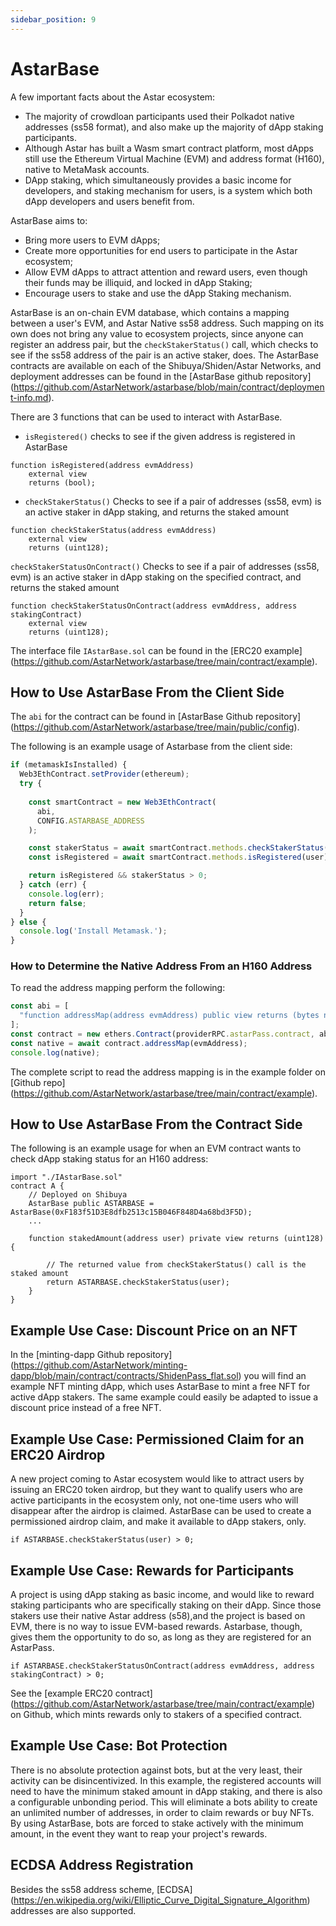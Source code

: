 ```yaml
---
sidebar_position: 9
---
```


# AstarBase

A few important facts about the Astar ecosystem:

- The majority of crowdloan participants used their Polkadot native addresses (ss58 format), and also make up the majority of dApp staking participants.
- Although Astar has built a Wasm smart contract platform, most dApps still use the Ethereum Virtual Machine (EVM) and address format (H160), native to MetaMask accounts.
- DApp staking, which simultaneously provides a basic income for developers, and staking mechanism for users, is a system which both dApp developers and users benefit from.

AstarBase aims to:

- Bring more users to EVM dApps;
- Create more opportunities for end users to participate in the Astar ecosystem;
- Allow EVM dApps to attract attention and reward users, even though their funds may be illiquid, and locked in dApp Staking;
- Encourage users to stake and use the dApp Staking mechanism.

AstarBase is an on-chain EVM database, which contains a mapping between a user's EVM, and Astar Native ss58 address. Such mapping on its own does not bring any value to ecosystem projects, since anyone can register an address pair, but the `checkStakerStatus()` call, which checks to see if the ss58 address of the pair is an active staker, does. 
The AstarBase contracts are available on each of the Shibuya/Shiden/Astar Networks, and deployment addresses can be found in the [AstarBase github repository] (https://github.com/AstarNetwork/astarbase/blob/main/contract/deployment-info.md).

There are 3 functions that can be used to interact with AstarBase.

- `isRegistered()` checks to see if the given address is registered in AstarBase

```
function isRegistered(address evmAddress) 
    external view 
    returns (bool);
```

- `checkStakerStatus()` Checks to see if a pair of addresses (ss58, evm) is an active staker in dApp staking, and returns the staked amount

```
function checkStakerStatus(address evmAddress)
    external view
    returns (uint128);
```

`checkStakerStatusOnContract()` Checks to see if a pair of addresses (ss58, evm) is an active staker in dApp staking on the specified contract, and returns the staked amount

```
function checkStakerStatusOnContract(address evmAddress, address stakingContract)
    external view
    returns (uint128);
```

The interface file `IAstarBase.sol` can be found in the [ERC20 example] (https://github.com/AstarNetwork/astarbase/tree/main/contract/example).

## How to Use AstarBase From the Client Side

The `abi` for the contract can be found in [AstarBase Github repository] (https://github.com/AstarNetwork/astarbase/tree/main/public/config).

The following is an example usage of Astarbase from the client side:

```js
if (metamaskIsInstalled) {
  Web3EthContract.setProvider(ethereum);
  try {
    
    const smartContract = new Web3EthContract(
      abi,
      CONFIG.ASTARBASE_ADDRESS
    );

    const stakerStatus = await smartContract.methods.checkStakerStatus(user).call();
    const isRegistered = await smartContract.methods.isRegistered(user).call();

    return isRegistered && stakerStatus > 0;
  } catch (err) {
    console.log(err);
    return false;
  }
} else {
  console.log('Install Metamask.');
}
```

### How to Determine the Native Address From an H160 Address

To read the address mapping perform the following:

```js
const abi = [
  "function addressMap(address evmAddress) public view returns (bytes native)"
];
const contract = new ethers.Contract(providerRPC.astarPass.contract, abi, provider);
const native = await contract.addressMap(evmAddress);
console.log(native);
```

The complete script to read the address mapping is in the example folder on [Github repo] (https://github.com/AstarNetwork/astarbase/tree/main/contract/example).

## How to Use AstarBase From the Contract Side

The following is an example usage for when an EVM contract wants to check dApp staking status for an H160 address:

```sol
import "./IAstarBase.sol"
contract A {
    // Deployed on Shibuya
    AstarBase public ASTARBASE = AstarBase(0xF183f51D3E8dfb2513c15B046F848D4a68bd3F5D);
    ...
    
    function stakedAmount(address user) private view returns (uint128) {

        // The returned value from checkStakerStatus() call is the staked amount
        return ASTARBASE.checkStakerStatus(user);
    }
}
```

## Example Use Case: Discount Price on an NFT

In the [minting-dapp Github repository] (https://github.com/AstarNetwork/minting-dapp/blob/main/contract/contracts/ShidenPass_flat.sol) you will find an example NFT minting dApp, which uses AstarBase to mint a free NFT for active dApp stakers. The same example could easily be adapted to issue a discount price instead of a free NFT.

## Example Use Case: Permissioned Claim for an ERC20 Airdrop

A new project coming to Astar ecosystem would like to attract users by issuing an ERC20 token airdrop, but they want to qualify users who are active participants in the ecosystem only, not one-time users who will disappear after the airdrop is claimed. AstarBase can be used to create a permissioned airdrop claim, and make it available to dApp stakers, only.

`if ASTARBASE.checkStakerStatus(user) > 0;`

## Example Use Case: Rewards for Participants

A project is using dApp staking as basic income, and would like to reward staking participants who are specifically staking on their dApp. Since those stakers use their native Astar address (s58),and the project is based on EVM, there is no way to issue EVM-based rewards. Astarbase, though, gives them the opportunity to do so, as long as they are registered for an AstarPass.

`if ASTARBASE.checkStakerStatusOnContract(address evmAddress, address stakingContract) > 0;`

See the [example ERC20 contract] (https://github.com/AstarNetwork/astarbase/tree/main/contract/example) on Github, which mints rewards only to stakers of a specified contract. 

## Example Use Case: Bot Protection

There is no absolute protection against bots, but at the very least, their activity can be disincentivized. In this example, the registered accounts will need to have the minimum staked amount in dApp staking, and there is also a configurable unbonding period. This will eliminate a bots ability to create an unlimited number of addresses, in order to claim rewards or buy NFTs. By using AstarBase, bots are forced to stake actively with the minimum amount, in the event they want to reap your project's rewards.

## ECDSA Address Registration

Besides the ss58 address scheme, [ECDSA] (https://en.wikipedia.org/wiki/Elliptic_Curve_Digital_Signature_Algorithm) addresses are also supported.